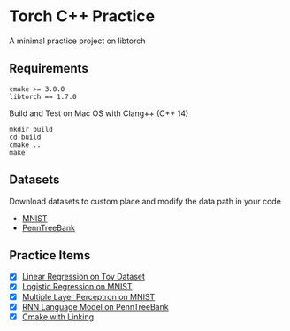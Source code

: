 # Torch C++ Practice
A minimal practice project on libtorch

## Requirements
```
cmake >= 3.0.0
libtorch == 1.7.0
```

Build and Test on Mac OS with Clang++ (C++ 14)
```
mkdir build
cd build
cmake ..
make
```

## Datasets
Download datasets to custom place and modify the data path in your code
- [MNIST](http://yann.lecun.com/exdb/mnist/) 
- [PennTreeBank](https://github.com/wojzaremba/lstm/tree/master/data)

## Practice Items
- [x] [Linear Regression on Toy Dataset](./linear_regression/)
- [x] [Logistic Regression on MNIST](./logistic_regression/)
- [x] [Multiple Layer Perceptron on MNIST](./mlp/)
- [x] [RNN Language Model on PennTreeBank](./language_model/)
- [x] [Cmake with Linking](./CMakeLists.txt)
